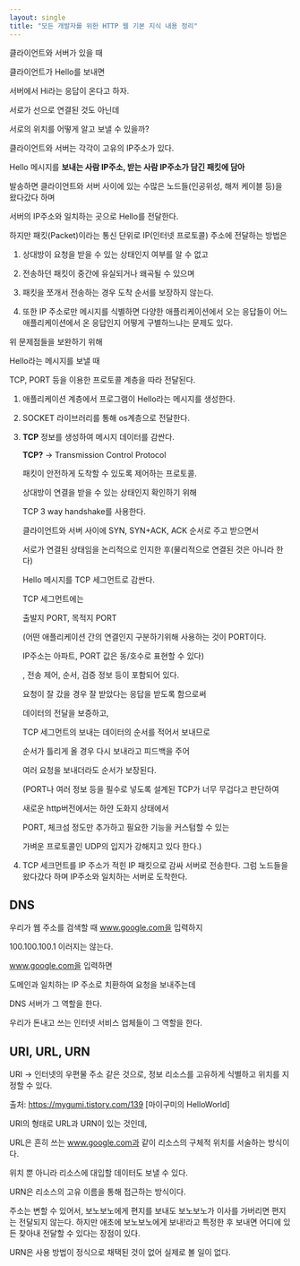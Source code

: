 ```yaml
---
layout: single
title: "모든 개발자를 위한 HTTP 웹 기본 지식 내용 정리"
---
```


클라이언트와 서버가 있을 때

클라이언트가 Hello를 보내면

서버에서 Hi라는 응답이 온다고 하자.





서로가 선으로 연결된 것도 아닌데

서로의 위치를 어떻게 알고 보낼 수 있을까?





클라이언트와 서버는 각각이 고유의 IP주소가 있다.

Hello 메시지를 **보내는 사람 IP주소, 받는 사람 IP주소가 담긴 패킷에 담아**

발송하면 클라이언트와 서버 사이에 있는 수많은 노드들(인공위성, 해저 케이블 등)을 왔다갔다 하며

서버의 IP주소와 일치하는 곳으로 Hello를 전달한다.





하지만 패킷(Packet)이라는 통신 단위로 IP(인터넷 프로토콜) 주소에 전달하는 방법은

1. 상대방이 요청을 받을 수 있는 상태인지 여부를 알 수 없고

2. 전송하던 패킷이 중간에 유실되거나 왜곡될 수 있으며

3. 패킷을 쪼개서 전송하는 경우 도착 순서를 보장하지 않는다.

4. 또한 IP 주소로만 메시지를 식별하면 다양한 애플리케이션에서 오는 응답들이 어느 애플리케이션에서 온 응답인지 어떻게 구별하느냐는 문제도 있다. 

위 문제점들을 보완하기 위해

Hello라는 메시지를 보낼 때

TCP, PORT 등을 이용한 프로토콜 계층을 따라 전달된다.



1. 애플리케이션 계층에서 프로그램이 Hello라는 메시지를 생성한다.

2. SOCKET 라이브러리를 통해 os계층으로 전달한다.

3. **TCP** 정보를 생성하여 메시지 데이터를 감싼다.

   **TCP?** -> Transmission Control Protocol

   패킷이 안전하게 도착할 수 있도록 제어하는 프로토콜.

   상대방이 연결을 받을 수 있는 상태인지 확인하기 위해

   TCP 3 way handshake를 사용한다. 

   클라이언트와 서버 사이에 SYN, SYN+ACK, ACK 순서로 주고 받으면서

   서로가 연결된 상태임을 논리적으로 인지한 후(물리적으로 연결된 것은 아니라 한다)

   Hello 메시지를 TCP 세그먼트로 감싼다.

   TCP 세그먼트에는 

   출발지 PORT, 목적지 PORT

   (어떤 애플리케이션 간의 연결인지 구분하기위해 사용하는 것이 PORT이다.

   IP주소는 아파트, PORT 값은 동/호수로 표현할 수 있다)

   , 전송 제어, 순서, 검증 정보 등이 포함되어 있다.

   

   

   요청이 잘 갔을 경우 잘 받았다는 응답을 받도록 함으로써

   데이터의 전달을 보증하고,

   TCP 세그먼트의 보내는 데이터의 순서를 적어서 보내므로

   순서가 틀리게 올 경우 다시 보내라고 피드백을 주어

   여러 요청을 보내더라도 순서가 보장된다.

   

   

   (PORT나 여러 정보 등을 필수로 넣도록 설계된 TCP가 너무 무겁다고 판단하여

   새로운 http버전에서는 하얀 도화지 상태에서

   PORT, 체크섬 정도만 추가하고 필요한 기능을 커스텀할 수 있는

   가벼운 프로토콜인 UDP의 입지가 강해지고 있다 한다.)

4.  TCP 세크먼트를 IP 주소가 적힌 IP 패킷으로 감싸 서버로 전송한다. 그럼 노드들을 왔다갔다 하며 IP주소와 일치하는 서버로 도착한다.



## DNS

우리가 웹 주소를 검색할 때 www.google.com을 입력하지

100.100.100.1 이러지는 않는다.

www.google.com을 입력하면

도메인과 일치하는 IP 주소로 치환하여 요청을 보내주는데

DNS 서버가 그 역할을 한다.

우리가 돈내고 쓰는 인터넷 서비스 업체들이 그 역할을 한다.



## URI, URL, URN

URI -> 인터넷의 우편물 주소 같은 것으로, 정보 리소스를 고유하게 식별하고 위치를 지정할 수 있다.

출처: https://mygumi.tistory.com/139 [마이구미의 HelloWorld]





URI의 형태로 URL과 URN이 있는 것인데,

URL은 흔히 쓰는 www.google.com과 같이 리소스의 구체적 위치를 서술하는 방식이다.

위치 뿐 아니라 리소스에 대입할 데이터도 보낼 수 있다.





URN은 리소스의 고유 이름을 통해 접근하는 방식이다.

주소는 변할 수 있어서, 보노보노에게 편지를 보내도 보노보노가 이사를 가버리면 편지는 전달되지 않는다. 하지만 애초에 보노보노에게 보내!라고 특정한 후 보내면 어디에 있든 찾아내 전달할 수 있다는 장점이 있다.





URN은 사용 방법이 정식으로 채택된 것이 없어 실제로 볼 일이 없다.